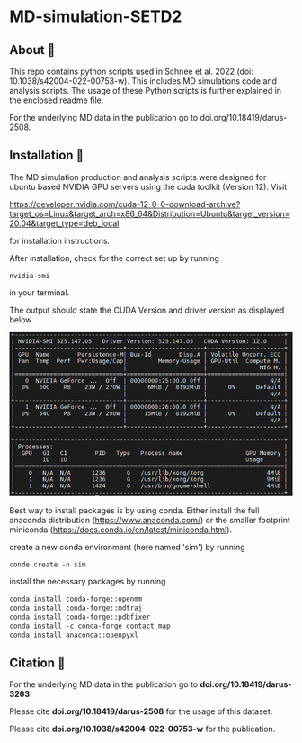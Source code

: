 # MD-simulation-SETD2

## About :dna:
This repo contains python scripts used in Schnee et al. 2022 (doi: 10.1038/s42004-022-00753-w). This includes MD simulations code and analysis scripts. The usage of these Python scripts is further explained in the enclosed readme file.

For the underlying MD data in the publication go to doi.org/10.18419/darus-2508.

## Installation :rocket:
The MD simulation production and analysis scripts were designed for ubuntu based NVIDIA GPU servers using the cuda toolkit (Version 12). Visit 

https://developer.nvidia.com/cuda-12-0-0-download-archive?target_os=Linux&target_arch=x86_64&Distribution=Ubuntu&target_version=20.04&target_type=deb_local

for installation instructions.

After installation, check for the correct set up by running

```
nvidia-smi
```
in your terminal.

The output should state the CUDA Version and driver version as displayed below

![Example output from nvidia-smi](nvidia-smi.PNG)

Best way to install packages is by using conda. Either install the full anaconda distribution (https://www.anaconda.com/) or the smaller footprint miniconda (https://docs.conda.io/en/latest/miniconda.html).

create a new conda environment (here named 'sim') by running

```
conde create -n sim
```

install the necessary packages by running

```
conda install conda-forge::openmm
conda install conda-forge::mdtraj
conda install conda-forge::pdbfixer
conda install -c conda-forge contact_map
conda install anaconda::openpyxl
```

## Citation :bookmark_tabs:

For the underlying MD data in the publication go to **doi.org/10.18419/darus-3263**.

Please cite **doi.org/10.18419/darus-2508** for the usage of this dataset.

Please cite **doi.org/10.1038/s42004-022-00753-w** for the publication.
